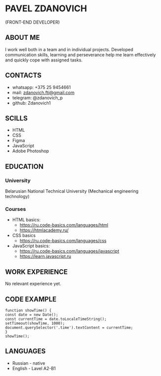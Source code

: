 # PAVEL ZDANOVICH #   
(FRONT-END DEVELOPER)

## ABOUT ME
I work well both in a team and in individual projects. Developed communication skills, learning and perseverance help me learn effectively and quickly cope with assigned tasks.

## CONTACTS
* whatsapp: +375 25 9454661
* mail: zdanovich.fti@gmail.com
* telegram: @zdanovich_p
* github: Zdanovich1

## SCILLS
* HTML
* CSS
* Figma
* JavaScript
* Adobe Photoshop

## EDUCATION
### University
Belarusian National Technical University
(Mechanical engineering technology)

### Courses
* HTML basics:
  * https://ru.code-basics.com/languages/html
  * https://htmlacademy.ru/
* CSS basics
  * https://ru.code-basics.com/languages/css
* JavaScript basics:
  * https://ru.code-basics.com/languages/javascript
  * https://learn.javascript.ru

## WORK EXPERIENCE
No relevant experience
yet.

## CODE EXAMPLE
 ```                             
function showTime() { 
const date = new Date();
const currentTime = date.toLocaleTimeString(); 
setTimeout(showTime, 1000);
document.querySelector('.time').textContent = currentTime;
}
showTime();
```
## LANGUAGES
* Russian - native
* English - Lavel A2-B1
